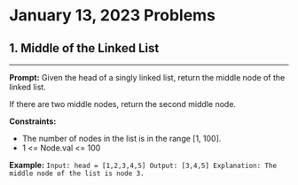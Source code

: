 # January 13, 2023 Problems

## 1. Middle of the Linked List

---
**Prompt:** Given the head of a singly linked list, return the middle node of the linked list.

If there are two middle nodes, return the second middle node.

**Constraints:**
- The number of nodes in the list is in the range [1, 100]. 
- 1 <= Node.val <= 100

**Example:**
`Input: head = [1,2,3,4,5]
Output: [3,4,5]
Explanation: The middle node of the list is node 3.`